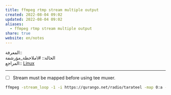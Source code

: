 ```yaml
---  
title: ffmpeg rtmp stream multiple output  
created: 2022-08-04 09:02  
updated: 2022-08-04 09:02  
aliases:  
  - ffmpeg rtmp stream multiple output  
share: true  
website: en/notes  
---  
```

  
المعرفة::   
الحالة:: #\ملاحظة_مؤرشفة  
المراجع:: [Linux](Linux)  
  
---  
  
- [ ] Stream must be mapped before using tee muxer.  
  
```bash  
ffmpeg -stream_loop -1 -i https://qurango.net/radio/tarateel -map 0:a -c:a aac -f tee "[f=flv:onfail=ignore]rtmps://server1|[f=flv:onfail=ignore]rtmps://server2"  
```  
